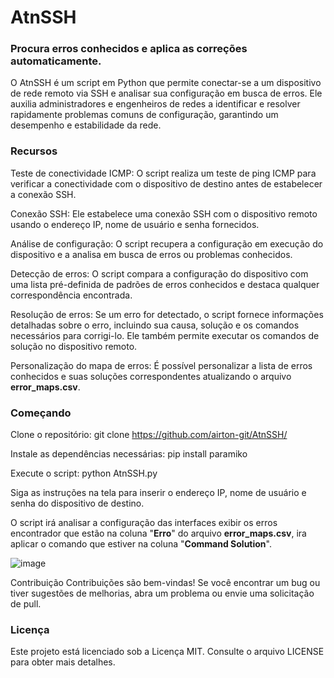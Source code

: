# AtnSSH

### Procura erros conhecidos e aplica as correções automaticamente.
O AtnSSH é um script em Python que permite conectar-se a um dispositivo de rede remoto via SSH e analisar sua configuração em busca de erros. Ele auxilia administradores e engenheiros de redes a identificar e resolver rapidamente problemas comuns de configuração, garantindo um desempenho e estabilidade da rede.

### Recursos
Teste de conectividade ICMP: O script realiza um teste de ping ICMP para verificar a conectividade com o dispositivo de destino antes de estabelecer a conexão SSH.

Conexão SSH: Ele estabelece uma conexão SSH com o dispositivo remoto usando o endereço IP, nome de usuário e senha fornecidos.

Análise de configuração: O script recupera a configuração em execução do dispositivo e a analisa em busca de erros ou problemas conhecidos.

Detecção de erros: O script compara a configuração do dispositivo com uma lista pré-definida de padrões de erros conhecidos e destaca qualquer correspondência encontrada.

Resolução de erros: Se um erro for detectado, o script fornece informações detalhadas sobre o erro, incluindo sua causa, solução e os comandos necessários para corrigi-lo. Ele também permite executar os comandos de solução no dispositivo remoto.

Personalização do mapa de erros: É possível personalizar a lista de erros conhecidos e suas soluções correspondentes atualizando o arquivo **error_maps.csv**.

### Começando
Clone o repositório: git clone https://github.com/airton-git/AtnSSH/

Instale as dependências necessárias: pip install paramiko

Execute o script: python AtnSSH.py

Siga as instruções na tela para inserir o endereço IP, nome de usuário e senha do dispositivo de destino.

O script irá analisar a configuração das interfaces exibir os erros encontrador que estão na coluna "**Erro**" do arquivo **error_maps.csv**, ira aplicar o comando que estiver na coluna "**Command Solution**".

![image](https://github.com/airton-git/AtnSSH/assets/82294435/d3e1ddf2-160d-43cf-b55d-54da88b71ee9)




Contribuição
Contribuições são bem-vindas! Se você encontrar um bug ou tiver sugestões de melhorias, abra um problema ou envie uma solicitação de pull.

### Licença
Este projeto está licenciado sob a Licença MIT. Consulte o arquivo LICENSE para obter mais detalhes.
